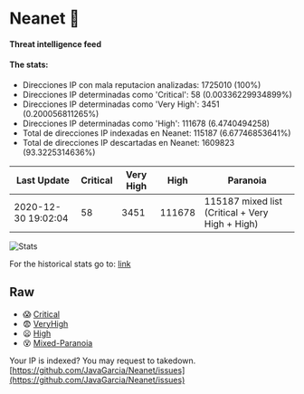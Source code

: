 # Neanet :hocho:
#### Threat intelligence feed
#### The stats:

- Direcciones IP con mala reputacion analizadas: 1725010 (100%)
- Direcciones IP determinadas como 'Critical':  58 (0.00336229934899%)
- Direcciones IP determinadas como 'Very High':  3451 (0.200056811265%)
- Direcciones IP determinadas como 'High':  111678 (6.4740494258)
- Total de direcciones IP indexadas en Neanet:  115187 (6.67746853641%)
- Total de direcciones IP descartadas en Neanet:  1609823 (93.3225314636%)

| Last Update | Critical | Very High | High | Paranoia |
| --- | --- | --- | --- | --- |
| 2020-12-30 19:02:04 | 58 | 3451 | 111678 | 115187 mixed list (Critical + Very High + High)|

![Stats](https://docs.google.com/spreadsheets/d/e/2PACX-1vSnaNMIXVabIpDJjufMlzH7poXnshF3mgd8Is1g9ytUEzVsP5my4Trn8f-xkoLLQ38xpL3HtmUexLo6/pubchart?oid=501124687&format=image)

For the historical stats go to: [link](/stats.csv)
## Raw
- :scream: [Critical](https://raw.githubusercontent.com/JavaGarcia/Neanet/master/blacklists/neanet_critical.txt)
- :fearful: [VeryHigh](https://raw.githubusercontent.com/JavaGarcia/Neanet/master/blacklists/neanet_veryHigh.txtt)
- :frowning: [High](https://raw.githubusercontent.com/JavaGarcia/Neanet/master/blacklists/neanet_high.txt)
- :dizzy_face: [Mixed-Paranoia](https://raw.githubusercontent.com/JavaGarcia/Neanet/master/blacklists/neanet_all.txt)


Your IP is indexed? You may request to takedown. [https://github.com/JavaGarcia/Neanet/issues](https://github.com/JavaGarcia/Neanet/issues)




















































































































































































































































































































































































































































































































































































































































































































































































































































































































































































































































































































































































































































































































































































































































































































































































































































































































































































































































































































































































































































































































































































































































































































































































































































































































































































































































































































































































































































































































































































































































































































































































































































































